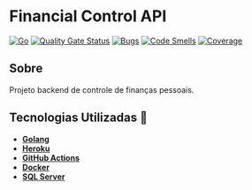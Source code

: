 # Financial Control API

[![Go](https://github.com/JailtonJunior94/financialcontrol-api/actions/workflows/ci-cd.yml/badge.svg)](https://github.com/JailtonJunior94/financialcontrol-api/actions/workflows/ci-cd.yml)
[![Quality Gate Status](https://sonarcloud.io/api/project_badges/measure?project=JailtonJunior94_financialcontrol-api&metric=alert_status)](https://sonarcloud.io/dashboard?id=JailtonJunior94_financialcontrol-api)
[![Bugs](https://sonarcloud.io/api/project_badges/measure?project=JailtonJunior94_financialcontrol-api&metric=bugs)](https://sonarcloud.io/dashboard?id=JailtonJunior94_financialcontrol-api)
[![Code Smells](https://sonarcloud.io/api/project_badges/measure?project=JailtonJunior94_financialcontrol-api&metric=code_smells)](https://sonarcloud.io/dashboard?id=JailtonJunior94_financialcontrol-api)
[![Coverage](https://sonarcloud.io/api/project_badges/measure?project=JailtonJunior94_financialcontrol-api&metric=coverage)](https://sonarcloud.io/dashboard?id=JailtonJunior94_financialcontrol-api)

## Sobre
Projeto backend de controle de finanças pessoais.

## Tecnologias Utilizadas 🚀
* **[Golang](https://golang.org/)**
* **[Heroku](https://dashboard.heroku.com/)**
* **[GitHub Actions](https://docs.github.com/pt/actions)**
* **[Docker](https://www.docker.com/)**
* **[SQL Server](https://www.microsoft.com/pt-br/sql-server/sql-server-2019)**
